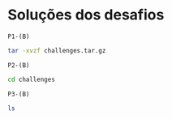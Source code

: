 # Soluções dos desafios

``P1-(B)``
```bash
tar -xvzf challenges.tar.gz
```

``P2-(B)``
```bash
cd challenges
```

``P3-(B)``
```bash
ls
```